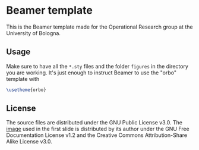 # Beamer template

This is the Beamer template made for the Operational Research group at the University of Bologna.

## Usage

Make sure to have all the `*.sty` files and the folder `figures` in the directory you are working. It's just enough to instruct Beamer to use the "orbo" template with

```latex
\usetheme{orbo}
```

## License

The source files are distributed under the GNU Public License v3.0.
The [image](https://commons.wikimedia.org/wiki/File:Bologna-SanPetronioPiazzaMaggiore1.jpg) used in the first slide is distributed by its author under the GNU Free Documentation License v1.2 and the Creative Commons Attribution-Share Alike License v3.0.